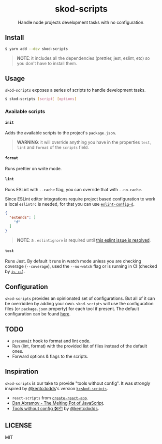 <h1 align="center">
  skod-scripts
</h1>


<p align="center">Handle node projects development tasks with no configuration.</p>

## Install

```bash
$ yarn add --dev skod-scripts
```

> **NOTE**: it includes all the dependencies (prettier, jest, eslint, etc) so you don't have to install them.

## Usage

`skod-scripts` exposes a series of scripts to handle development tasks. 

```bash
$ skod-scripts [script] [options]
```

### Available scripts

#### `init`

Adds the available scripts to the project's `package.json`. 

> **WARNING**: it will override anything you have in the properties `test`, `lint` and `format` of the `scripts` field.

#### `format`

Runs prettier on write mode.

#### `lint`

Runs ESLint with `--cache` flag, you can override that with `--no-cache`.

Since ESLint editor integrations require project based configuration to work a local `eslintrc` is needed, for that you can use [`eslint-config-d`](https://github.com/trae/eslint-config-d).

```json
{
  "extends": [
    "d"
  ]
}
```

> **NOTE**: a `.eslintignore` is required until [this eslint issue is resolved](https://github.com/eslint/eslint/issues/9227).

#### `test`

Runs Jest. By default it runs in watch mode unless you are checking coverage (`--coverage`), used the `--no-watch` flag or is running in CI (checked by [`is-ci`](https://github.com/watson/is-ci)).

## Configuration

`skod-scripts` provides an opinionated set of configurations. But all of it can be overridden by adding your own. `skod-scripts` will use the configuration files (or `package.json` property) for each tool if present. The default configuration can be found [here](https://github.com/gillchristian/skod-scripts/blob/master/config).
 
## TODO

- `precommit` hook to format and lint code.
- Run (lint, format) with the provided list of files instead of the default ones.
- Forward options & flags to the scripts.

## Inspiration

`skod-scripts` is our take to provide "tools without config". It was strongly inspired by [@kentcdodds](https://github.com/kentcdodds/)'s version [`kcskod-scripts`](https://github.com/kentcdodds/kcskod-scripts).

- `react-scripts` from [`create-react-app`](https://github.com/facebookincubator/create-react-app).
- [Dan Abramov - The Melting Pot of JavaScript](https://www.youtube.com/watch?v=G39lKaONAlA&feature=youtu.be).
- [Tools without config 🛠📦](https://blog.kentcdodds.com/automation-without-config-412ab5e47229) by [@kentcdodds](https://github.com/kentcdodds/).

## LICENSE

MIT